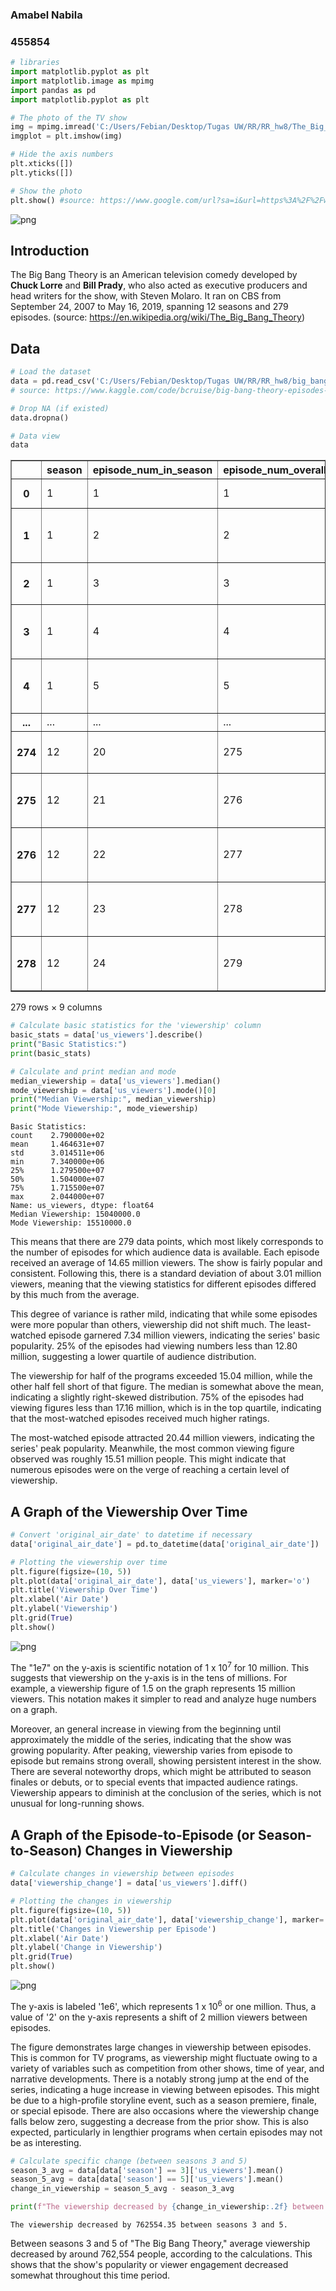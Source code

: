 ### Amabel Nabila
### 455854


```python
# libraries
import matplotlib.pyplot as plt
import matplotlib.image as mpimg
import pandas as pd
import matplotlib.pyplot as plt
```


```python
# The photo of the TV show
img = mpimg.imread('C:/Users/Febian/Desktop/Tugas UW/RR/RR_hw8/The_Big_Bang_Theory_(Official_Title_Card).jpg')
imgplot = plt.imshow(img)

# Hide the axis numbers
plt.xticks([])
plt.yticks([])

# Show the photo
plt.show() #source: https://www.google.com/url?sa=i&url=https%3A%2F%2Fwww.primevideo.com%2F-%2Fpl%2Fdetail%2FThe-Big-Bang-Theory%2F0SB1KS60V3QYDV79RIBVHV8C2T&psig=AOvVaw39tubiINq9eJrmNCngF0H6&ust=1713557201936000&source=images&cd=vfe&opi=89978449&ved=0CBIQjRxqFwoTCMCrnZTIzIUDFQAAAAAdAAAAABAE
```


    
![png](output_2_0.png)
    


## Introduction

The Big Bang Theory is an American television comedy developed by **Chuck Lorre** and **Bill Prady**, who also acted as executive producers and head writers for the show, with Steven Molaro. It ran on CBS from September 24, 2007 to May 16, 2019, spanning 12 seasons and 279 episodes. (source: https://en.wikipedia.org/wiki/The_Big_Bang_Theory)


## Data


```python
# Load the dataset
data = pd.read_csv('C:/Users/Febian/Desktop/Tugas UW/RR/RR_hw8/big_bang_theory_episodes.csv')
# source: https://www.kaggle.com/code/bcruise/big-bang-theory-episodes-data-analysis/input?select=big_bang_theory_episodes.csv

# Drop NA (if existed)
data.dropna()

# Data view
data
```




<div>
<style scoped>
    .dataframe tbody tr th:only-of-type {
        vertical-align: middle;
    }

    .dataframe tbody tr th {
        vertical-align: top;
    }

    .dataframe thead th {
        text-align: right;
    }
</style>
<table border="1" class="dataframe">
  <thead>
    <tr style="text-align: right;">
      <th></th>
      <th>season</th>
      <th>episode_num_in_season</th>
      <th>episode_num_overall</th>
      <th>title</th>
      <th>directed_by</th>
      <th>written_by</th>
      <th>original_air_date</th>
      <th>prod_code</th>
      <th>us_viewers</th>
    </tr>
  </thead>
  <tbody>
    <tr>
      <th>0</th>
      <td>1</td>
      <td>1</td>
      <td>1</td>
      <td>Pilot</td>
      <td>James Burrows</td>
      <td>Chuck Lorre &amp; Bill Prady</td>
      <td>2007-09-24</td>
      <td>276023</td>
      <td>9520000.0</td>
    </tr>
    <tr>
      <th>1</th>
      <td>1</td>
      <td>2</td>
      <td>2</td>
      <td>The Big Bran Hypothesis</td>
      <td>Mark Cendrowski</td>
      <td>Story by: Chuck Lorre &amp; Bill PradyTeleplay by:...</td>
      <td>2007-10-01</td>
      <td>3T6601</td>
      <td>8580000.0</td>
    </tr>
    <tr>
      <th>2</th>
      <td>1</td>
      <td>3</td>
      <td>3</td>
      <td>The Fuzzy Boots Corollary</td>
      <td>Mark Cendrowski</td>
      <td>Story by: Chuck LorreTeleplay by: Bill Prady &amp;...</td>
      <td>2007-10-08</td>
      <td>3T6602</td>
      <td>8360000.0</td>
    </tr>
    <tr>
      <th>3</th>
      <td>1</td>
      <td>4</td>
      <td>4</td>
      <td>The Luminous Fish Effect</td>
      <td>Mark Cendrowski</td>
      <td>Story by: Chuck Lorre &amp; Bill PradyTeleplay by:...</td>
      <td>2007-10-15</td>
      <td>3T6603</td>
      <td>8150000.0</td>
    </tr>
    <tr>
      <th>4</th>
      <td>1</td>
      <td>5</td>
      <td>5</td>
      <td>The Hamburger Postulate</td>
      <td>Andrew D. Weyman</td>
      <td>Story by: Jennifer GlickmanTeleplay by: Dave G...</td>
      <td>2007-10-22</td>
      <td>3T6604</td>
      <td>8810000.0</td>
    </tr>
    <tr>
      <th>...</th>
      <td>...</td>
      <td>...</td>
      <td>...</td>
      <td>...</td>
      <td>...</td>
      <td>...</td>
      <td>...</td>
      <td>...</td>
      <td>...</td>
    </tr>
    <tr>
      <th>274</th>
      <td>12</td>
      <td>20</td>
      <td>275</td>
      <td>The Decision Reverberation</td>
      <td>Mark Cendrowski</td>
      <td>Story by: Steven Molaro &amp; Steve Holland &amp; Tara...</td>
      <td>2019-04-25</td>
      <td>T12.16020</td>
      <td>11840000.0</td>
    </tr>
    <tr>
      <th>275</th>
      <td>12</td>
      <td>21</td>
      <td>276</td>
      <td>The Plagiarism Schism</td>
      <td>Nikki Lorre</td>
      <td>Story by: Eric Kaplan &amp; Maria Ferrari &amp; Adam F...</td>
      <td>2019-05-02</td>
      <td>T12.16021</td>
      <td>12480000.0</td>
    </tr>
    <tr>
      <th>276</th>
      <td>12</td>
      <td>22</td>
      <td>277</td>
      <td>The Maternal Conclusion</td>
      <td>Kristy Cecil</td>
      <td>Story by: Steve Holland &amp; Eric Kaplan &amp; Jeremy...</td>
      <td>2019-05-09</td>
      <td>T12.16022</td>
      <td>12590000.0</td>
    </tr>
    <tr>
      <th>277</th>
      <td>12</td>
      <td>23</td>
      <td>278</td>
      <td>The Change Constant</td>
      <td>Mark Cendrowski</td>
      <td>Chuck Lorre &amp; Steve Holland &amp; Steven Molaro &amp; ...</td>
      <td>2019-05-16</td>
      <td>T12.16023</td>
      <td>18520000.0</td>
    </tr>
    <tr>
      <th>278</th>
      <td>12</td>
      <td>24</td>
      <td>279</td>
      <td>The Stockholm Syndrome</td>
      <td>Mark Cendrowski</td>
      <td>Chuck Lorre &amp; Steve Holland &amp; Steven Molaro &amp; ...</td>
      <td>2019-05-16</td>
      <td>T12.16024</td>
      <td>18520000.0</td>
    </tr>
  </tbody>
</table>
<p>279 rows × 9 columns</p>
</div>




```python
# Calculate basic statistics for the 'viewership' column
basic_stats = data['us_viewers'].describe()
print("Basic Statistics:")
print(basic_stats)

# Calculate and print median and mode
median_viewership = data['us_viewers'].median()
mode_viewership = data['us_viewers'].mode()[0]
print("Median Viewership:", median_viewership)
print("Mode Viewership:", mode_viewership)
```

    Basic Statistics:
    count    2.790000e+02
    mean     1.464631e+07
    std      3.014511e+06
    min      7.340000e+06
    25%      1.279500e+07
    50%      1.504000e+07
    75%      1.715500e+07
    max      2.044000e+07
    Name: us_viewers, dtype: float64
    Median Viewership: 15040000.0
    Mode Viewership: 15510000.0
    

This means that there are 279 data points, which most likely corresponds to the number of episodes for which audience data is available. Each episode received an average of 14.65 million viewers. The show is fairly popular and consistent. Following this, there is a standard deviation of about 3.01 million viewers, meaning that the viewing statistics for different episodes differed by this much from the average. 

This degree of variance is rather mild, indicating that while some episodes were more popular than others, viewership did not shift much. The least-watched episode garnered 7.34 million viewers, indicating the series' basic popularity. 25% of the episodes had viewing numbers less than 12.80 million, suggesting a lower quartile of audience distribution. 

The viewership for half of the programs exceeded 15.04 million, while the other half fell short of that figure. The median is somewhat above the mean, indicating a slightly right-skewed distribution. 75% of the episodes had viewing figures less than 17.16 million, which is in the top quartile, indicating that the most-watched episodes received much higher ratings. 

The most-watched episode attracted 20.44 million viewers, indicating the series' peak popularity. Meanwhile, the most common viewing figure observed was roughly 15.51 million people. This might indicate that numerous episodes were on the verge of reaching a certain level of viewership.

## A Graph of the Viewership Over Time


```python
# Convert 'original_air_date' to datetime if necessary
data['original_air_date'] = pd.to_datetime(data['original_air_date'])

# Plotting the viewership over time
plt.figure(figsize=(10, 5))
plt.plot(data['original_air_date'], data['us_viewers'], marker='o')
plt.title('Viewership Over Time')
plt.xlabel('Air Date')
plt.ylabel('Viewership')
plt.grid(True)
plt.show()
```


    
![png](output_9_0.png)
    


The "1e7" on the y-axis is scientific notation of 1 x 10<sup>7</sup> for 10 million. This suggests that viewership on the y-axis is in the tens of millions. For example, a viewership figure of 1.5 on the graph represents 15 million viewers. This notation makes it simpler to read and analyze huge numbers on a graph.

Moreover, an general increase in viewing from the beginning until approximately the middle of the series, indicating that the show was growing popularity. After peaking, viewership varies from episode to episode but remains strong overall, showing persistent interest in the show. There are several noteworthy drops, which might be attributed to season finales or debuts, or to special events that impacted audience ratings. Viewership appears to diminish at the conclusion of the series, which is not unusual for long-running shows.

## A Graph of the Episode-to-Episode (or Season-to-Season) Changes in Viewership


```python
# Calculate changes in viewership between episodes
data['viewership_change'] = data['us_viewers'].diff()

# Plotting the changes in viewership
plt.figure(figsize=(10, 5))
plt.plot(data['original_air_date'], data['viewership_change'], marker='o')
plt.title('Changes in Viewership per Episode')
plt.xlabel('Air Date')
plt.ylabel('Change in Viewership')
plt.grid(True)
plt.show()
```


    
![png](output_12_0.png)
    


The y-axis is labeled '1e6', which represents 1 x 10<sup>6</sup> or one million. Thus, a value of '2' on the y-axis represents a shift of 2 million viewers between episodes.

The figure demonstrates large changes in viewership between episodes. This is common for TV programs, as viewership might fluctuate owing to a variety of variables such as competition from other shows, time of year, and narrative developments. There is a notably strong jump at the end of the series, indicating a huge increase in viewing between episodes. This might be due to a high-profile storyline event, such as a season premiere, finale, or special episode. There are also occasions where the viewership change falls below zero, suggesting a decrease from the prior show. This is also expected, particularly in lengthier programs when certain episodes may not be as interesting. 


```python
# Calculate specific change (between seasons 3 and 5)
season_3_avg = data[data['season'] == 3]['us_viewers'].mean()
season_5_avg = data[data['season'] == 5]['us_viewers'].mean()
change_in_viewership = season_5_avg - season_3_avg

print(f"The viewership decreased by {change_in_viewership:.2f} between seasons 3 and 5.")
```

    The viewership decreased by 762554.35 between seasons 3 and 5.
    

Between seasons 3 and 5 of "The Big Bang Theory," average viewership decreased by around 762,554 people, according to the calculations. This shows that the show's popularity or viewer engagement decreased somewhat throughout this time period.

